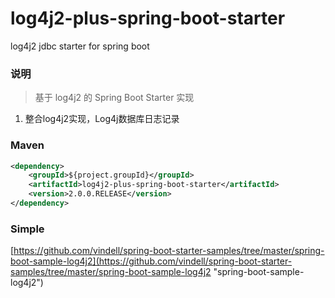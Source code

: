 # log4j2-plus-spring-boot-starter
log4j2 jdbc starter for spring boot 

### 说明


 > 基于 log4j2 的 Spring Boot Starter 实现

1. 整合log4j2实现，Log4j数据库日志记录

### Maven

``` xml
<dependency>
	<groupId>${project.groupId}</groupId>
	<artifactId>log4j2-plus-spring-boot-starter</artifactId>
	<version>2.0.0.RELEASE</version>
</dependency>
```

### Simple

[https://github.com/vindell/spring-boot-starter-samples/tree/master/spring-boot-sample-log4j2](https://github.com/vindell/spring-boot-starter-samples/tree/master/spring-boot-sample-log4j2 "spring-boot-sample-log4j2")

